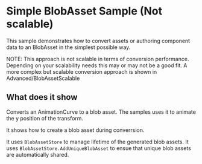 # Simple BlobAsset Sample (Not scalable)

This sample demonstrates how to convert assets or authoring component data to an BlobAsset in the simplest possible way.

NOTE: This approach is not scalable in terms of conversion performance. Depending on your scalability needs this may or may not be a good fit.
A more complex but scalable conversion approach is shown in Advanced/BlobAssetScalable

## What does it show

Converts an AnimationCurve to a blob asset. The samples uses it to animate the y position of the transform.

It shows how to create a blob asset during converrsion.

It uses `BlobAssetStore` to manage lifetime of the generated blob assets.
It uses `BlobAssetStore.AddUniqueBlobAsset` to ensue that unique blob assets are automatically shared.
